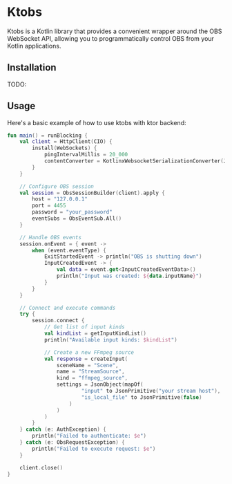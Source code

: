 # Ktobs

Ktobs is a Kotlin library that provides a convenient wrapper around the OBS
WebSocket API, allowing you to programmatically control OBS from your Kotlin
applications.

## Installation

TODO:

## Usage

Here's a basic example of how to use ktobs with ktor backend:

```kotlin
fun main() = runBlocking {
    val client = HttpClient(CIO) {
        install(WebSockets) {
            pingIntervalMillis = 20_000
            contentConverter = KotlinxWebsocketSerializationConverter(Json)
        }
    }

    // Configure OBS session
    val session = ObsSessionBuilder(client).apply {
        host = "127.0.0.1"
        port = 4455
        password = "your_password"
        eventSubs = ObsEventSub.All()
    }

    // Handle OBS events
    session.onEvent = { event ->
        when (event.eventType) {
            ExitStartedEvent -> println("OBS is shutting down")
            InputCreatedEvent -> {
                val data = event.get<InputCreatedEventData>()
                println("Input was created: ${data.inputName}")
            }
        }
    }

    // Connect and execute commands
    try {
        session.connect {
            // Get list of input kinds
            val kindList = getInputKindList()
            println("Available input kinds: $kindList")

            // Create a new FFmpeg source
            val response = createInput(
                sceneName = "Scene",
                name = "StreamSource",
                kind = "ffmpeg_source",
                settings = JsonObject(mapOf(
                        "input" to JsonPrimitive("your stream host"),
                        "is_local_file" to JsonPrimitive(false)
                    )
                )
            )
        } 
    } catch (e: AuthException) {
        println("Failed to authenticate: $e")
    } catch (e: ObsRequestException) {
        println("Failed to execute request: $e")
    }

    client.close()
}
```
